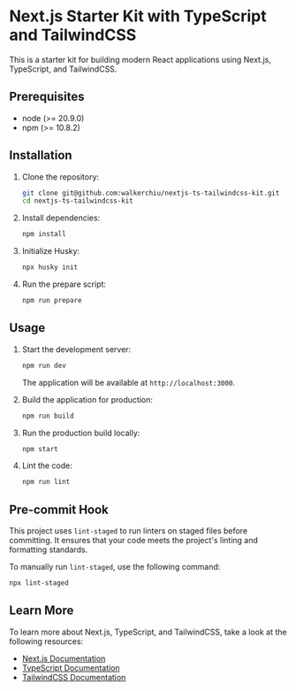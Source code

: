 # Next.js Starter Kit with TypeScript and TailwindCSS

This is a starter kit for building modern React applications using Next.js, TypeScript, and TailwindCSS.

## Prerequisites

- node (>= 20.9.0)
- npm (>= 10.8.2)

## Installation

1. Clone the repository:

   ```bash
   git clone git@github.com:walkerchiu/nextjs-ts-tailwindcss-kit.git
   cd nextjs-ts-tailwindcss-kit
   ```

2. Install dependencies:

   ```bash
   npm install
   ```

3. Initialize Husky:

   ```bash
   npx husky init
   ```

4. Run the prepare script:

   ```bash
   npm run prepare
   ```

## Usage

1. Start the development server:

   ```bash
   npm run dev
   ```

   The application will be available at `http://localhost:3000`.

2. Build the application for production:

   ```bash
   npm run build
   ```

3. Run the production build locally:

   ```bash
   npm start
   ```

4. Lint the code:

   ```bash
   npm run lint
   ```

## Pre-commit Hook

This project uses `lint-staged` to run linters on staged files before committing. It ensures that your code meets the project's linting and formatting standards.

To manually run `lint-staged`, use the following command:

```bash
npx lint-staged
```

## Learn More

To learn more about Next.js, TypeScript, and TailwindCSS, take a look at the following resources:

- [Next.js Documentation](https://nextjs.org/docs)
- [TypeScript Documentation](https://www.typescriptlang.org/docs/)
- [TailwindCSS Documentation](https://tailwindcss.com/docs)
